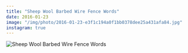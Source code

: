 ```yaml
---
title: "Sheep Wool Barbed Wire Fence Words"
date: 2016-01-23
image: "/img/photo/2016-01-23-e3f1c194a0f1bb0378dee25a431afa84.jpg"
instagram: true
---
```


![Sheep Wool Barbed Wire Fence Words](/img/photo/2016-01-23-e3f1c194a0f1bb0378dee25a431afa84.jpg)

